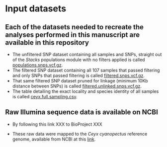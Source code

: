 # Input datasets

## Each of the datasets needed to recreate the analyses performed in this manuscript are available in this repository

- The unfiltered SNP dataset containing all samples and SNPs, straight out of the *Stacks* populations module with no filters applied is called [populations.snps.vcf.gz](https://github.com/DevonDeRaad/nmel.ceyx/blob/main/data/populations.snps.vcf.gz).
- The filtered SNP dataset containing all 107 samples that passed filtering and only SNPs that passed filtering is called [filtered.snps.vcf.gz](https://github.com/DevonDeRaad/nmel.ceyx/blob/main/data/filtered.snps.vcf.gz).
- That same filtered SNP dataset pruned for linkage (minimum 10Kb distance between SNPs) is called [filtered.unlinked.snps.vcf.gz](https://github.com/DevonDeRaad/nmel.ceyx/blob/main/data/filtered.unlinked.snps.vcf.gz).
- The table detailing the exact locality and species identity of all samples is called [ceyx.full.sampling.csv](https://github.com/DevonDeRaad/nmel.ceyx/blob/main/data/ceyx.full.sampling.csv).

## Raw Illumina sequence data is available on NCBI
- By following this link XXX to BioProject XXX

- These raw data were mapped to the *Ceyx cyanopectus* reference genome, available from NCBI at this [link](https://www.ncbi.nlm.nih.gov/datasets/genome/GCA_013401355.1/).
